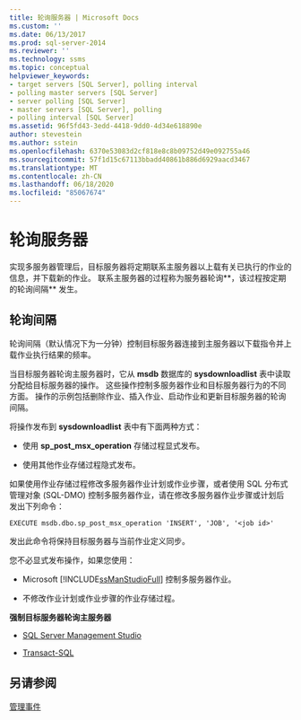 ```yaml
---
title: 轮询服务器 | Microsoft Docs
ms.custom: ''
ms.date: 06/13/2017
ms.prod: sql-server-2014
ms.reviewer: ''
ms.technology: ssms
ms.topic: conceptual
helpviewer_keywords:
- target servers [SQL Server], polling interval
- polling master servers [SQL Server]
- server polling [SQL Server]
- master servers [SQL Server], polling
- polling interval [SQL Server]
ms.assetid: 96f5fd43-3edd-4418-9dd0-4d34e618890e
author: stevestein
ms.author: sstein
ms.openlocfilehash: 6370e53083d2cf818e8c8b09752d49e092755a46
ms.sourcegitcommit: 57f1d15c67113bbadd40861b886d6929aacd3467
ms.translationtype: MT
ms.contentlocale: zh-CN
ms.lasthandoff: 06/18/2020
ms.locfileid: "85067674"
---
```

# <a name="poll-servers"></a>轮询服务器
  实现多服务器管理后，目标服务器将定期联系主服务器以上载有关已执行的作业的信息，并下载新的作业。 联系主服务器的过程称为服务器轮询**，该过程按定期的轮询间隔** 发生。  
  
## <a name="polling-intervals"></a>轮询间隔  
 轮询间隔（默认情况下为一分钟）控制目标服务器连接到主服务器以下载指令并上载作业执行结果的频率。  
  
 当目标服务器轮询主服务器时，它从 **msdb** 数据库的 **sysdownloadlist** 表中读取分配给目标服务器的操作。 这些操作控制多服务器作业和目标服务器行为的不同方面。 操作的示例包括删除作业、插入作业、启动作业和更新目标服务器的轮询间隔。  
  
 将操作发布到 **sysdownloadlist** 表中有下面两种方式：  
  
-   使用 **sp_post_msx_operation** 存储过程显式发布。  
  
-   使用其他作业存储过程隐式发布。  
  
 如果使用作业存储过程修改多服务器作业计划或作业步骤，或者使用 SQL 分布式管理对象 (SQL-DMO) 控制多服务器作业，请在修改多服务器作业步骤或计划后发出下列命令：  
  
```  
EXECUTE msdb.dbo.sp_post_msx_operation 'INSERT', 'JOB', '<job id>'  
```  
  
 发出此命令将保持目标服务器与当前作业定义同步。  
  
 您不必显式发布操作，如果您使用：  
  
-   Microsoft [!INCLUDE[ssManStudioFull](../../includes/ssmanstudiofull-md.md)] 控制多服务器作业。  
  
-   不修改作业计划或作业步骤的作业存储过程。  
  
 **强制目标服务器轮询主服务器**  
  
-   [SQL Server Management Studio](force-a-target-server-to-poll-the-master-server.md)  
  
-   [Transact-SQL](/sql/relational-databases/system-stored-procedures/sp-post-msx-operation-transact-sql)  
  
## <a name="see-also"></a>另请参阅  
 [管理事件](manage-events.md)  
  
  
